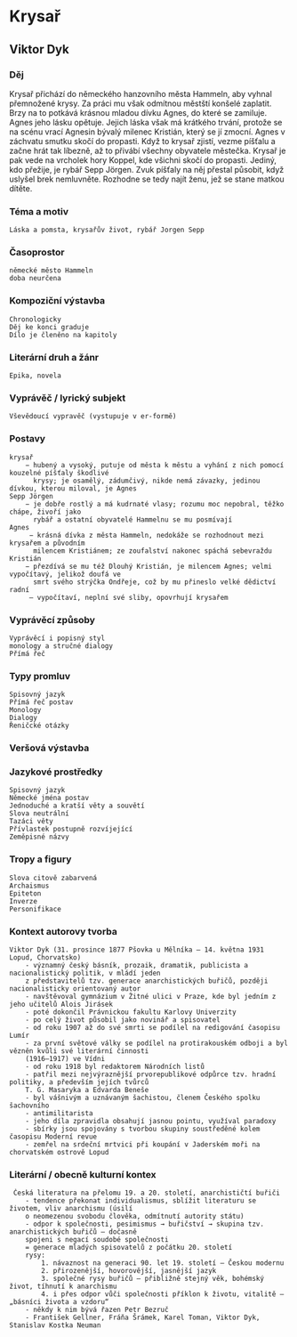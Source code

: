 # Krysař
## Viktor Dyk
 ### Děj
Krysař přichází do německého hanzovního města Hammeln, aby vyhnal přemnožené krysy.  Za práci mu však odmítnou městští konšelé zaplatit. Brzy na to potkává krásnou mladou dívku Agnes, do které se zamiluje. Agnes jeho lásku opětuje. Jejich láska však má krátkého trvání, protože se na scénu vrací Agnesin bývalý milenec Kristián, který se jí zmocní. Agnes v záchvatu smutku skočí do propasti. Když to krysař zjistí, vezme píšťalu a začne hrát tak líbezně, až to přivábí všechny obyvatele městečka. Krysař je pak vede na vrcholek hory Koppel, kde všichni skočí do propasti. Jediný, kdo přežije, je rybář Sepp Jörgen. Zvuk píšťaly na něj přestal působit, když uslyšel brek nemluvněte. Rozhodne se tedy najít ženu, jež se stane matkou dítěte.
### Téma a motiv
    Láska a pomsta, krysařův život, rybář Jorgen Sepp
### Časoprostor
    německé město Hammeln
    doba neurčena
### Kompoziční výstavba
    Chronologicky
    Děj ke konci graduje
    Dílo je členěno na kapitoly
### Literární druh a žánr
    Epika, novela
### Vyprávěč / lyrický subjekt
    Vševědoucí vypravěč (vystupuje v er-formě)
### Postavy
    krysař 
        − hubený a vysoký, putuje od města k městu a vyhání z nich pomocí kouzelné píšťaly škodlivé
          krysy; je osamělý, zádumčivý, nikde nemá závazky, jedinou dívkou, kterou miloval, je Agnes
    Sepp Jörgen 
        − je dobře rostlý a má kudrnaté vlasy; rozumu moc nepobral, těžko chápe, živoří jako
          rybář a ostatní obyvatelé Hammelnu se mu posmívají
    Agnes
         − krásná dívka z města Hammeln, nedokáže se rozhodnout mezi krysařem a původním
          milencem Kristiánem; ze zoufalství nakonec spáchá sebevraždu
    Kristián 
        − přezdívá se mu též Dlouhý Kristián, je milencem Agnes; velmi vypočítavý, jelikož doufá ve
          smrt svého strýčka Ondřeje, což by mu přineslo velké dědictví
    radní
         – vypočítaví, neplní své sliby, opovrhují krysařem
### Vyprávěcí způsoby
    Vyprávěcí i popisný styl
    monology a stručné dialogy
    Přímá řeč
### Typy promluv
    Spisovný jazyk
    Přímá řeč postav
    Monology
    Dialogy
    Řeničcké otázky
### Veršová výstavba
     
### Jazykové prostředky
    Spisovný jazyk
    Německé jména postav
    Jednoduché a kratší věty a souvětí
    Slova neutrální    
    Tazáci věty
    Přívlastek postupně rozvíjející
    Zeměpisné názvy

### Tropy a figury
    Slova citově zabarvená
    Archaismus
    Epiteton
    Inverze
    Personifikace
### Kontext autorovy tvorba
    Viktor Dyk (31. prosince 1877 Pšovka u Mělníka – 14. května 1931 Lopud, Chorvatsko)
        - významný český básník, prozaik, dramatik, publicista a nacionalistický politik, v mládí jeden
        z představitelů tzv. generace anarchistických buřičů, později nacionalisticky orientovaný autor
        - navštěvoval gymnázium v Žitné ulici v Praze, kde byl jedním z jeho učitelů Alois Jirásek
        - poté dokončil Právnickou fakultu Karlovy Univerzity
        - po celý život působil jako novinář a spisovatel
        - od roku 1907 až do své smrti se podílel na redigování časopisu Lumír
        - za první světové války se podílel na protirakouském odboji a byl vězněn kvůli své literární činnosti
        (1916–1917) ve Vídni
        - od roku 1918 byl redaktorem Národních listů
        - patřil mezi nejvýraznější prvorepublikové odpůrce tzv. hradní politiky, a především jejích tvůrců
        T. G. Masaryka a Edvarda Beneše
        - byl vášnivým a uznávaným šachistou, členem Českého spolku šachovního
        - antimilitarista
        - jeho díla zpravidla obsahují jasnou pointu, využíval paradoxy
        - sbírky jsou spojovány s tvorbou skupiny soustředěné kolem časopisu Moderní revue
        - zemřel na srdeční mrtvici při koupání v Jaderském moři na chorvatském ostrově Lopud
### Literární / obecně kulturní kontex
     Česká literatura na přelomu 19. a 20. století, anarchističtí buřiči
        - tendence překonat individualismus, sblížit literaturu se životem, vliv anarchismu (úsilí
        o neomezenou svobodu člověka, odmítnutí autority státu)
        - odpor k společnosti, pesimismus → buřičství → skupina tzv. anarchistických buřičů – dočasně
        spojeni s negací soudobé společnosti
        = generace mladých spisovatelů z počátku 20. století
        rysy:
            1. návaznost na generaci 90. let 19. století – Českou modernu
            2. přirozenější, hovorovější, jasnější jazyk
            3. společné rysy buřičů – přibližně stejný věk, bohémský život, tíhnutí k anarchismu
            4. i přes odpor vůči společnosti příklon k životu, vitalitě – „básníci života a vzdoru“
        - někdy k nim bývá řazen Petr Bezruč
        - František Gellner, Fráňa Šrámek, Karel Toman, Viktor Dyk, Stanislav Kostka Neuman

